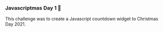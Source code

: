 ### Javascriptmas Day 1 🎄

This challenge was to create a Javascript countdown widget to Christmas Day 2021.